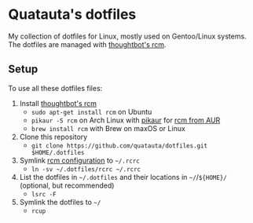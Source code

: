Quatauta's dotfiles
===================

My collection of dotfiles for Linux, mostly used on Gentoo/Linux systems. The dotfiles are
managed with [thoughtbot's rcm](https://github.com/thoughtbot/rcm).

Setup
-----

To use all these dotfiles files:

1. Install [thoughtbot's rcm](https://github.com/thoughtbot/rcm)
   * `sudo apt-get install rcm` on Ubuntu
   * `pikaur -S rcm` on Arch Linux with [pikaur](https://github.com/actionless/pikaur) for [rcm from AUR](https://aur.archlinux.org/packages/rcm/)
   * `brew install rcm` with Brew on maxOS or Linux
1. Clone this repository
   * `git clone https://github.com/quatauta/dotfiles.git $HOME/.dotfiles`
1. Symlink [rcm configuration](rcrc) to `~/.rcrc`
   * `ln -sv ~/.dotfiles/rcrc ~/.rcrc`
1. List the dotfiles in `~/.dotfiles` and their locations in `~/`/`${HOME}/` (optional, but recommended)
   * `lsrc -F`
1. Symlink the dotfiles to `~/`
   *  `rcup`
```
